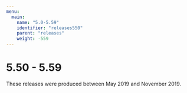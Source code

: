 ```yaml
---
menu:
  main:
    name: "5.0-5.59"
    identifier: "releases550"
    parent: "releases"
    weight: -559
---
```


# 5.50 - 5.59

These releases were produced between May 2019 and November 2019.

